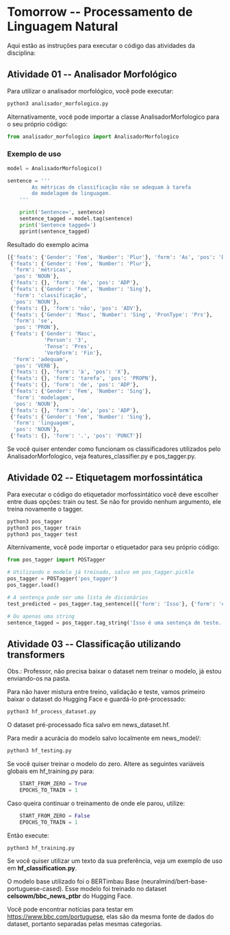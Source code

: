 # Tomorrow -- Processamento de Linguagem Natural

Aqui estão as instruções para executar o código das atividades da disciplina:

## Atividade 01 -- Analisador Morfológico

Para utilizar o analisador morfológico, você pode executar:
```bash
python3 analisador_morfologico.py
```

Alternativamente, você pode importar a classe AnalisadorMorfologico para o seu próprio código:

```python
from analisador_morfologico import AnalisadorMorfologico
```

### Exemplo de uso
```python
model = AnalisadorMorfologico()

sentence = '''
        As métricas de classificação não se adequam à tarefa
        de modelagem de linguagem.
    '''

    print('Sentence=', sentence)
    sentence_tagged = model.tag(sentence)
    print('Sentence tagged=')
    pprint(sentence_tagged)
```
Resultado do exemplo acima

```python
[{'feats': {'Gender': 'Fem', 'Number': 'Plur'}, 'form': 'As', 'pos': 'DET'},
 {'feats': {'Gender': 'Fem', 'Number': 'Plur'},
  'form': 'métricas',
  'pos': 'NOUN'},
 {'feats': {}, 'form': 'de', 'pos': 'ADP'},
 {'feats': {'Gender': 'Fem', 'Number': 'Sing'},
  'form': 'classificação',
  'pos': 'NOUN'},
 {'feats': {}, 'form': 'não', 'pos': 'ADV'},
 {'feats': {'Gender': 'Masc', 'Number': 'Sing', 'PronType': 'Prs'},
  'form': 'se',
  'pos': 'PRON'},
 {'feats': {'Gender': 'Masc',
            'Person': '3',
            'Tense': 'Pres',
            'VerbForm': 'Fin'},
  'form': 'adequam',
  'pos': 'VERB'},
 {'feats': {}, 'form': 'à', 'pos': 'X'},
 {'feats': {}, 'form': 'tarefa', 'pos': 'PROPN'},
 {'feats': {}, 'form': 'de', 'pos': 'ADP'},
 {'feats': {'Gender': 'Fem', 'Number': 'Sing'},
  'form': 'modelagem',
  'pos': 'NOUN'},
 {'feats': {}, 'form': 'de', 'pos': 'ADP'},
 {'feats': {'Gender': 'Fem', 'Number': 'Sing'},
  'form': 'linguagem',
  'pos': 'NOUN'},
 {'feats': {}, 'form': '.', 'pos': 'PUNCT'}]
```

Se você quiser entender como funcionam os classificadores utilizados pelo AnalisadorMorfologico, veja features_classifier.py e pos_tagger.py.

## Atividade 02 -- Etiquetagem morfossintática

Para executar o código do etiquetador morfossintático você deve escolher entre duas opções: train ou test. Se não for provido nenhum argumento, ele
treina novamente o tagger.

```bash
python3 pos_tagger
python3 pos_tagger train
python3 pos_tagger test
```

Alternivamente, você pode importar o etiquetador para seu próprio código:

```python
from pos_tagger import POSTagger

# Utilizando o modelo já treinado, salvo em pos_tagger.pickle
pos_tagger = POSTagger('pos_tagger')
pos_tagger.load()

# A sentença pode ser uma lista de dicionários
test_predicted = pos_tagger.tag_sentence([{'form': 'Isso'}, {'form': 'é'}, {'form': 'legal'}, {'form': '.'}])

# Ou apenas uma string
sentence_tagged = pos_tagger.tag_string('Isso é uma sentença de teste.')
```

## Atividade 03 -- Classificação utilizando transformers

Obs.: Professor, não precisa baixar o dataset nem treinar o modelo, já estou enviando-os na pasta.

Para não haver mistura entre treino, validação e teste, vamos primeiro baixar o dataset do Hugging Face e guardá-lo pré-processado:
```bash
python3 hf_process_dataset.py
```

O dataset pré-processado fica salvo em news_dataset.hf.

Para medir a acurácia do modelo salvo localmente em news_model/:
```bash
python3 hf_testing.py
```

Se você quiser treinar o modelo do zero. Altere as seguintes variáveis globais em hf_training.py para:
```python
    START_FROM_ZERO = True
    EPOCHS_TO_TRAIN = 1
```

Caso queira continuar o treinamento de onde ele parou, utilize:
```python
    START_FROM_ZERO = False
    EPOCHS_TO_TRAIN = 1
```

Então execute:
```bash
python3 hf_training.py
```

Se você quiser utilizar um texto da sua preferência, veja um exemplo de uso em **hf_classification.py**.

O modelo base utilizado foi o BERTimbau Base (neuralmind/bert-base-portuguese-cased). Esse modelo foi treinado no dataset **celsowm/bbc_news_ptbr** do Hugging Face. 


Você pode encontrar notícias para testar em https://www.bbc.com/portuguese, elas são
da mesma fonte de dados do dataset, portanto separadas pelas mesmas categorias.


